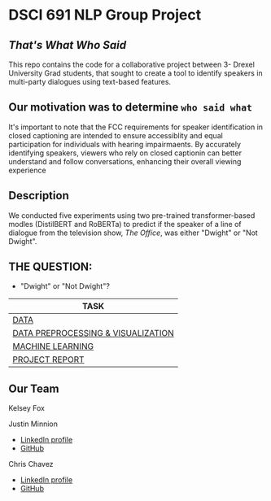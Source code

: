 # DSCI 691 NLP Group Project
## _That's What Who Said_

This repo contains the code for a collaborative project between 3- Drexel University Grad students, that sought to create a tool to identify speakers in multi-party dialogues using text-based features. 

## Our motivation was to determine `who said what`

It's important to note that the FCC requirements for speaker identification in closed captioning are intended to ensure accessiblity and equal participation for individuals with hearing impairmaents. By accurately identifying speakers, viewers who rely on closed captionin can better understand and follow conversations, enhancing their overall viewing experience 

## Description

We conducted five experiments using two pre-trained transformer-based modles (DistilBERT and RoBERTa) to predict if the speaker of a line of dialogue from the television show, *The Office*, was either "Dwight" or "Not Dwight". 

THE QUESTION: 
-------------------

* "Dwight" or "Not Dwight"?


| TASK | 
| ------ | 
| [DATA](https://github.com/Zu1uDe1ta/thats-what-who-said/tree/main/data/raw/transcript)|
| [DATA PREPROCESSING & VISUALIZATION](https://github.com/Zu1uDe1ta/thats-what-who-said/blob/main/01_preprocess.ipynb)|
| [MACHINE LEARNING](https://github.com/Zu1uDe1ta/thats-what-who-said/blob/main/02_transformer_model.ipynb)|
| [PROJECT REPORT](https://drive.google.com/file/d/1XaBfhcn7auxYxwwpKagbL-Q5I8kzMMXD/view?usp=sharing)|



## Our Team 

Kelsey Fox

Justin Minnion  
 - [LinkedIn profile](https://www.linkedin.com/in/justinminnion/)  
 - [GitHub](https://github.com/jminnion)

Chris Chavez
 - [LinkedIn profile](https://www.linkedin.com/in/chrischavez1/)<br>
 - [GitHub](https://github.com/Zu1uDe1ta)
